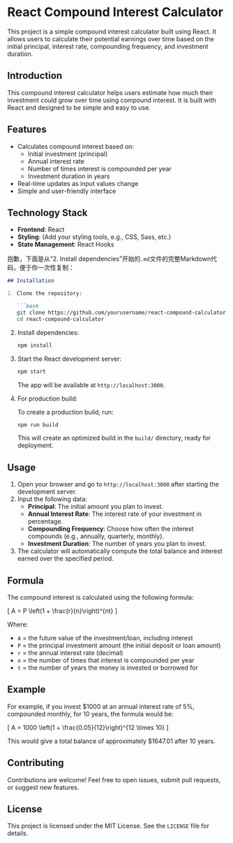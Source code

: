 # React Compound Interest Calculator

This project is a simple compound interest calculator built using React. It allows users to calculate their potential earnings over time based on the initial principal, interest rate, compounding frequency, and investment duration.

## Introduction

This compound interest calculator helps users estimate how much their investment could grow over time using compound interest. It is built with React and designed to be simple and easy to use.

## Features

- Calculates compound interest based on:
  - Initial investment (principal)
  - Annual interest rate
  - Number of times interest is compounded per year
  - Investment duration in years
- Real-time updates as input values change
- Simple and user-friendly interface

## Technology Stack

- **Frontend**: React
- **Styling**: (Add your styling tools, e.g., CSS, Sass, etc.)
- **State Management**: React Hooks

抱歉，下面是从“2. Install dependencies”开始的`.md`文件的完整Markdown代码，便于你一次性复制：

```md
## Installation

1. Clone the repository:

   ```bash
   git clone https://github.com/yourusername/react-compound-calculator.git
   cd react-compound-calculator
   ```

2. Install dependencies:

   ```bash
   npm install
   ```

3. Start the React development server:

   ```bash
   npm start
   ```

   The app will be available at `http://localhost:3000`.

4. For production build:

   To create a production build, run:

   ```bash
   npm run build
   ```

   This will create an optimized build in the `build/` directory, ready for deployment.

## Usage

1. Open your browser and go to `http://localhost:3000` after starting the development server.
2. Input the following data:
   - **Principal**: The initial amount you plan to invest.
   - **Annual Interest Rate**: The interest rate of your investment in percentage.
   - **Compounding Frequency**: Choose how often the interest compounds (e.g., annually, quarterly, monthly).
   - **Investment Duration**: The number of years you plan to invest.
3. The calculator will automatically compute the total balance and interest earned over the specified period.

## Formula

The compound interest is calculated using the following formula:

\[
A = P \left(1 + \frac{r}{n}\right)^{nt}
\]

Where:

- `A` = the future value of the investment/loan, including interest
- `P` = the principal investment amount (the initial deposit or loan amount)
- `r` = the annual interest rate (decimal)
- `n` = the number of times that interest is compounded per year
- `t` = the number of years the money is invested or borrowed for

## Example

For example, if you invest $1000 at an annual interest rate of 5%, compounded monthly, for 10 years, the formula would be:

\[
A = 1000 \left(1 + \frac{0.05}{12}\right)^{12 \times 10}
\]

This would give a total balance of approximately $1647.01 after 10 years.

## Contributing

Contributions are welcome! Feel free to open issues, submit pull requests, or suggest new features.

## License

This project is licensed under the MIT License. See the `LICENSE` file for details.
```
